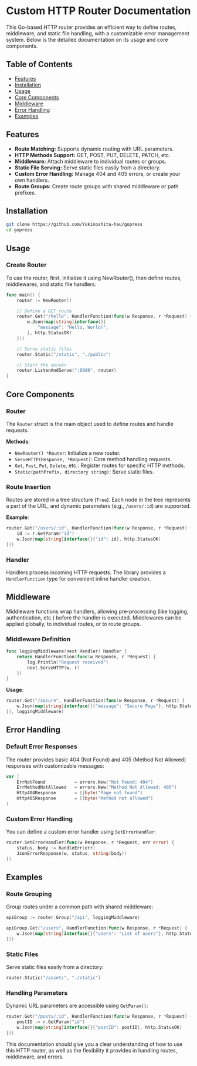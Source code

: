# Custom HTTP Router Documentation

This Go-based HTTP router provides an efficient way to define routes, middleware, and static file handling, with a customizable error management system. Below is the detailed documentation on its usage and core components.

## Table of Contents

- [Features](#features)
- [Installation](#installation)
- [Usage](#usage)
- [Core Components](#core-components)
- [Middleware](#middleware)
- [Error Handling](#error-handling)
- [Examples](#examples)

## Features

- **Route Matching:** Supports dynamic routing with URL parameters.
- **HTTP Methods Support:** GET, POST, PUT, DELETE, PATCH, etc.
- **Middleware:** Attach middleware to individual routes or groups.
- **Static File Serving:** Serve static files easily from a directory.
- **Custom Error Handling:** Manage 404 and 405 errors, or create your own handlers.
- **Route Groups:** Create route groups with shared middleware or path prefixes.

## Installation

```bash
git clone https://github.com/Yukinoshita-hau/gopress
cd gopress
```

## Usage

### Create Router

To use the router, first, initialize it using NewRouter(), then define routes, middlewares, and static file handlers.

```go
func main() {
    router := NewRouter()

    // Define a GET route
    router.Get("/hello", HandlerFunction(func(w Response, r *Request) {
        w.Json(map[string]interface{}{
            "message": "Hello, World!",
        }, http.StatusOK)
    }))

    // Serve static files
    router.Static("/static", "./public")

    // Start the server
    router.ListenAndServe(":8080", router)
}
```

## Core Components

### Router

The `Router` struct is the main object used to define routes and handle requests.

**Methods**:
- `NewRouter() *Router`: Initialize a new router.
- `ServeHTTP(Response, *Request)`: Core method handling requests.
- `Get`, `Post`, `Put`, `Delete`, etc.: Register routes for specific HTTP methods.
- `Static(pathPrefix, directory string)`: Serve static files.

### Route Insertion

Routes are stored in a tree structure (`Tree`). Each node in the tree represents a part of the URL, and dynamic parameters (e.g., `/users/:id`) are supported.

**Example**:

```go
router.Get("/users/:id", HandlerFunction(func(w Response, r *Request) {
    id := r.GetParam("id")
    w.Json(map[string]interface{}{"id": id}, http.StatusOK)
}))
```

### Handler

Handlers process incoming HTTP requests. The library provides a `HandlerFunction` type for convenient inline handler creation.

## Middleware

Middleware functions wrap handlers, allowing pre-processing (like logging, authentication, etc.) before the handler is executed. Middlewares can be applied globally, to individual routes, or to route groups.

### Middleware Definition

```go
func loggingMiddleware(next Handler) Handler {
    return HandlerFunction(func(w Response, r *Request) {
        log.Println("Request received")
        next.ServeHTTP(w, r)
    })
}
```

**Usage**:

```go
router.Get("/secure", HandlerFunction(func(w Response, r *Request) {
    w.Json(map[string]interface{}{"message": "Secure Page"}, http.StatusOK)
}), loggingMiddleware)
```

## Error Handling

### Default Error Responses

The router provides basic 404 (Not Found) and 405 (Method Not Allowed) responses with customizable messages:

```go
var (
    ErrNotFound           = errors.New("Not Found: 404")
    ErrMethodNotAllowed   = errors.New("Method Not Allowed: 405")
    Http404Response       = []byte("Page not found")
    Http405Response       = []byte("Method not allowed")
)
```

### Custom Error Handling

You can define a custom error handler using `SetErrorHandler`:

```go
router.SetErrorHandler(func(w Response, r *Request, err error) {
    status, body := handleErr(err)
    JsonErrorResponse(w, status, string(body))
})
```

## Examples

### Route Grouping

Group routes under a common path with shared middleware:

```go
apiGroup := router.Group("/api", loggingMiddleware)

apiGroup.Get("/users", HandlerFunction(func(w Response, r *Request) {
    w.Json(map[string]interface{}{"users": "List of users"}, http.StatusOK)
}))
```

### Static Files

Serve static files easily from a directory:

```go
router.Static("/assets", "./static")
```

### Handling Parameters

Dynamic URL parameters are accessible using `GetParam()`:

```go
router.Get("/posts/:id", HandlerFunction(func(w Response, r *Request) {
    postID := r.GetParam("id")
    w.Json(map[string]interface{}{"postID": postID}, http.StatusOK)
}))
```

This documentation should give you a clear understanding of how to use this HTTP router, as well as the flexibility it provides in handling routes, middleware, and errors.
